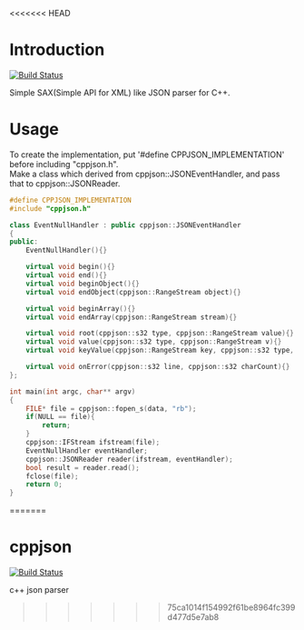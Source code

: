 <<<<<<< HEAD
<!--- /** @page README --->
# Introduction
[![Build Status](https://travis-ci.org/taqu/cppjson.svg?branch=master)](https://travis-ci.org/taqu/cppjson)

Simple SAX(Simple API for XML) like JSON parser for C++.

# Usage
To create the implementation, put '#define CPPJSON_IMPLEMENTATION' before including "cppjson.h".  
Make a class which derived from cppjson::JSONEventHandler, and pass that to cppjson::JSONReader.  
```cpp
#define CPPJSON_IMPLEMENTATION
#include "cppjson.h"

class EventNullHandler : public cppjson::JSONEventHandler
{
public:
    EventNullHandler(){}

    virtual void begin(){}
    virtual void end(){}
    virtual void beginObject(){}
    virtual void endObject(cppjson::RangeStream object){}

    virtual void beginArray(){}
    virtual void endArray(cppjson::RangeStream stream){}

    virtual void root(cppjson::s32 type, cppjson::RangeStream value){}
    virtual void value(cppjson::s32 type, cppjson::RangeStream v){}
    virtual void keyValue(cppjson::RangeStream key, cppjson::s32 type, cppjson::RangeStream value){}

    virtual void onError(cppjson::s32 line, cppjson::s32 charCount){}
};

int main(int argc, char** argv)
{
    FILE* file = cppjson::fopen_s(data, "rb");
    if(NULL == file){
        return;
    }
    cppjson::IFStream ifstream(file);
    EventNullHandler eventHandler;
    cppjson::JSONReader reader(ifstream, eventHandler);
    bool result = reader.read();
    fclose(file);
    return 0;
}
```
<!--- */ --->
=======
# cppjson
[![Build Status](https://travis-ci.org/taqu/cppjson.svg?branch=master)](https://travis-ci.org/taqu/cppjson)

c++ json parser
>>>>>>> 75ca1014f154992f61be8964fc399d477d5e7ab8
